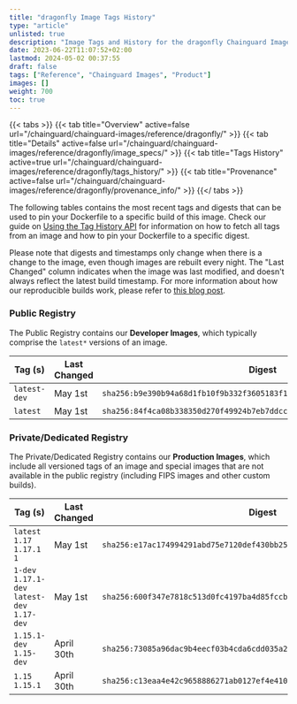 ```yaml
---
title: "dragonfly Image Tags History"
type: "article"
unlisted: true
description: "Image Tags and History for the dragonfly Chainguard Image"
date: 2023-06-22T11:07:52+02:00
lastmod: 2024-05-02 00:37:55
draft: false
tags: ["Reference", "Chainguard Images", "Product"]
images: []
weight: 700
toc: true
---
```


{{< tabs >}}
{{< tab title="Overview" active=false url="/chainguard/chainguard-images/reference/dragonfly/" >}}
{{< tab title="Details" active=false url="/chainguard/chainguard-images/reference/dragonfly/image_specs/" >}}
{{< tab title="Tags History" active=true url="/chainguard/chainguard-images/reference/dragonfly/tags_history/" >}}
{{< tab title="Provenance" active=false url="/chainguard/chainguard-images/reference/dragonfly/provenance_info/" >}}
{{</ tabs >}}

The following tables contains the most recent tags and digests that can be used to pin your Dockerfile to a specific build of this image. Check our guide on [Using the Tag History API](/chainguard/chainguard-images/using-the-tag-history-api/) for information on how to fetch all tags from an image and how to pin your Dockerfile to a specific digest.

Please note that digests and timestamps only change when there is a change to the image, even though images are rebuilt every night. The "Last Changed" column indicates when the image was last modified, and doesn't always reflect the latest build timestamp. For more information about how our reproducible builds work, please refer to [this blog post](https://www.chainguard.dev/unchained/reproducing-chainguards-reproducible-image-builds).

### Public Registry
The Public Registry contains our **Developer Images**, which typically comprise the `latest*` versions of an image.

| Tag (s)       | Last Changed | Digest                                                                    |
|---------------|--------------|---------------------------------------------------------------------------|
|  `latest-dev` | May 1st      | `sha256:b9e390b94a68d1fb10f9b332f3605183f1400c69ef80f0b20596aab27cda6222` |
|  `latest`     | May 1st      | `sha256:84f4ca08b338350d270f49924b7eb7ddcc74076f83056940ec94f20e46d830b8` |


### Private/Dedicated Registry
The Private/Dedicated Registry contains our **Production Images**, which include all versioned tags of an image and special images that are not available in the public registry (including FIPS images and other custom builds).

| Tag (s)                                       | Last Changed | Digest                                                                    |
|-----------------------------------------------|--------------|---------------------------------------------------------------------------|
|  `latest` `1.17` `1.17.1` `1`                 | May 1st      | `sha256:e17ac174994291abd75e7120def430bb25bfe7f3e31ec1e9f29183ba5a185316` |
|  `1-dev` `1.17.1-dev` `latest-dev` `1.17-dev` | May 1st      | `sha256:600f347e7818c513d0fc4197ba4d85fccb06fa06883dedcc84799bd28961c1b2` |
|  `1.15.1-dev` `1.15-dev`                      | April 30th   | `sha256:73085a96dac9b4eecf03b4cda6cdd035a2946bd7bf296d3ef922b8982ad10431` |
|  `1.15` `1.15.1`                              | April 30th   | `sha256:c13eaa4e42c9658886271ab0127ef4e41002aad7c3da491912769c58bb2d992f` |


